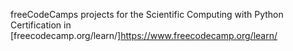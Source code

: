 freeCodeCamps projects for the Scientific Computing with Python Certification in [freecodecamp.org/learn/]https://www.freecodecamp.org/learn/

